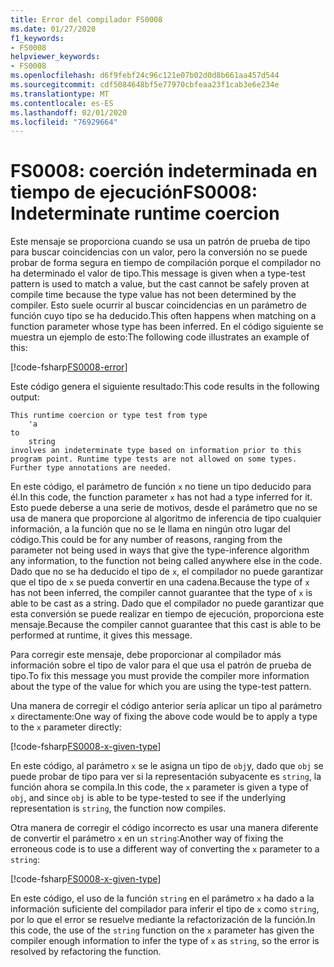 ```yaml
---
title: Error del compilador FS0008
ms.date: 01/27/2020
f1_keywords:
- FS0008
helpviewer_keywords:
- FS0008
ms.openlocfilehash: d6f9febf24c96c121e07b02d0d8b661aa457d544
ms.sourcegitcommit: cdf5084648bf5e77970cbfeaa23f1cab3e6e234e
ms.translationtype: MT
ms.contentlocale: es-ES
ms.lasthandoff: 02/01/2020
ms.locfileid: "76929664"
---
```

# <a name="fs0008-indeterminate-runtime-coercion"></a><span data-ttu-id="d63c9-102">FS0008: coerción indeterminada en tiempo de ejecución</span><span class="sxs-lookup"><span data-stu-id="d63c9-102">FS0008: Indeterminate runtime coercion</span></span>

<span data-ttu-id="d63c9-103">Este mensaje se proporciona cuando se usa un patrón de prueba de tipo para buscar coincidencias con un valor, pero la conversión no se puede probar de forma segura en tiempo de compilación porque el compilador no ha determinado el valor de tipo.</span><span class="sxs-lookup"><span data-stu-id="d63c9-103">This message is given when a type-test pattern is used to match a value, but the cast cannot be safely proven at compile time because the type value has not been determined by the compiler.</span></span> <span data-ttu-id="d63c9-104">Esto suele ocurrir al buscar coincidencias en un parámetro de función cuyo tipo se ha deducido.</span><span class="sxs-lookup"><span data-stu-id="d63c9-104">This often happens when matching on a function parameter whose type has been inferred.</span></span>  <span data-ttu-id="d63c9-105">En el código siguiente se muestra un ejemplo de esto:</span><span class="sxs-lookup"><span data-stu-id="d63c9-105">The following code illustrates an example of this:</span></span>

[!code-fsharp[FS0008-error](~/samples/snippets/fsharp/compiler-messages/fs0008.fs#L2-L5)]

<span data-ttu-id="d63c9-106">Este código genera el siguiente resultado:</span><span class="sxs-lookup"><span data-stu-id="d63c9-106">This code results in the following output:</span></span>

```text
This runtime coercion or type test from type
    'a
to
    string
involves an indeterminate type based on information prior to this program point. Runtime type tests are not allowed on some types. Further type annotations are needed.
```

<span data-ttu-id="d63c9-107">En este código, el parámetro de función `x` no tiene un tipo deducido para él.</span><span class="sxs-lookup"><span data-stu-id="d63c9-107">In this code, the function parameter `x` has not had a type inferred for it.</span></span> <span data-ttu-id="d63c9-108">Esto puede deberse a una serie de motivos, desde el parámetro que no se usa de manera que proporcione al algoritmo de inferencia de tipo cualquier información, a la función que no se le llama en ningún otro lugar del código.</span><span class="sxs-lookup"><span data-stu-id="d63c9-108">This could be for any number of reasons, ranging from the parameter not being used in ways that give the type-inference algorithm any information, to the function not being called anywhere else in the code.</span></span>  <span data-ttu-id="d63c9-109">Dado que no se ha deducido el tipo de `x`, el compilador no puede garantizar que el tipo de `x` se pueda convertir en una cadena.</span><span class="sxs-lookup"><span data-stu-id="d63c9-109">Because the type of `x` has not been inferred, the compiler cannot guarantee that the type of `x` is able to be cast as a string.</span></span>  <span data-ttu-id="d63c9-110">Dado que el compilador no puede garantizar que esta conversión se puede realizar en tiempo de ejecución, proporciona este mensaje.</span><span class="sxs-lookup"><span data-stu-id="d63c9-110">Because the compiler cannot guarantee that this cast is able to be performed at runtime, it gives this message.</span></span>

<span data-ttu-id="d63c9-111">Para corregir este mensaje, debe proporcionar al compilador más información sobre el tipo de valor para el que usa el patrón de prueba de tipo.</span><span class="sxs-lookup"><span data-stu-id="d63c9-111">To fix this message you must provide the compiler more information about the type of the value for which you are using the type-test pattern.</span></span>

<span data-ttu-id="d63c9-112">Una manera de corregir el código anterior sería aplicar un tipo al parámetro `x` directamente:</span><span class="sxs-lookup"><span data-stu-id="d63c9-112">One way of fixing the above code would be to apply a type to the `x` parameter directly:</span></span>

[!code-fsharp[FS0008-x-given-type](~/samples/snippets/fsharp/compiler-messages/fs0008.fs#L8-L11)]

<span data-ttu-id="d63c9-113">En este código, al parámetro `x` se le asigna un tipo de `obj`y, dado que `obj` se puede probar de tipo para ver si la representación subyacente es `string`, la función ahora se compila.</span><span class="sxs-lookup"><span data-stu-id="d63c9-113">In this code, the `x` parameter is given a type of `obj`, and since `obj` is able to be type-tested to see if the underlying representation is `string`, the function now compiles.</span></span>

<span data-ttu-id="d63c9-114">Otra manera de corregir el código incorrecto es usar una manera diferente de convertir el parámetro `x` en un `string`:</span><span class="sxs-lookup"><span data-stu-id="d63c9-114">Another way of fixing the erroneous code is to use a different way of converting the `x` parameter to a `string`:</span></span>

[!code-fsharp[FS0008-x-given-type](~/samples/snippets/fsharp/compiler-messages/fs0008.fs#L14-L15)]

<span data-ttu-id="d63c9-115">En este código, el uso de la función `string` en el parámetro `x` ha dado a la información suficiente del compilador para inferir el tipo de `x` como `string`, por lo que el error se resuelve mediante la refactorización de la función.</span><span class="sxs-lookup"><span data-stu-id="d63c9-115">In this code, the use of the `string` function on the `x` parameter has given the compiler enough information to infer the type of `x` as `string`, so the error is resolved by refactoring the function.</span></span>
